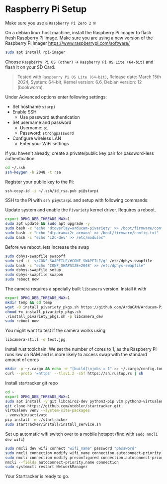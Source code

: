 # Raspberry Pi Setup

Make sure you use a `Raspberry Pi Zero 2 W`

On a debian linux host machine, install the Raspberry Pi Imager to flash fresh Raspberry Pi image.
Make sure you are using a new version of the Raspberry Pi Imager https://www.raspberrypi.com/software/
``` bash
sudo apt install rpi-imager
```

Choose `Raspberry Pi OS (other)` -> `Raspberry Pi OS Lite (64-bit)` and flash it on your SD Card.

> Tested with `Raspberry Pi OS Lite (64-bit)`, Release date: March 15th 2024, System: 64-bit, Kernel version: 6.6, Debian version: 12 (bookworm)

Under Advanced options enter following settings:
- Set hostname `starpi`
- Enable SSH
  - Use password authentication
- Set username and password
  - Username: `pi`
  - Password: `strongpassword`
- Configure wireless LAN
  - Enter your WiFi settings


If you haven't already, create a private/public key pair for password-less authentication:
``` bash
cd ~/.ssh
ssh-keygen -b 2048 -t rsa
```
Register your public key to the Pi:
``` bash
ssh-copy-id -i ~/.ssh/id_rsa.pub pi@starpi
```

SSH to the Pi with `ssh pi@starpi` and setup with following commands:

Update system and enable the `Pivariety` kernel driver. Requires a reboot.
```bash
export DPKG_DEB_THREADS_MAX=1
sudo apt update && sudo apt upgrade -y
sudo bash -c "echo 'dtoverlay=arducam-pivariety' >> /boot/firmware/config.txt"
sudo bash -c "echo 'dtparam=i2c_arm=on' >> /boot/firmware/config.txt"
sudo bash -c "echo 'i2c-dev' >> /etc/modules"
```

Before we reboot, lets increase the swap
``` bash
sudo dphys-swapfile swapoff
sudo sed -i 's/CONF_SWAPFILE/#CONF_SWAPFILE/g' /etc/dphys-swapfile
sudo bash -c "echo 'CONF_SWAPSIZE=2048' >> /etc/dphys-swapfile"
sudo dphys-swapfile setup
sudo dphys-swapfile swapon
sudo reboot now
```

The camera requires a specially built `libcamera` version. Install it with
``` bash
export DPKG_DEB_THREADS_MAX=1
mkdir temp && cd temp
wget -O install_pivariety_pkgs.sh https://github.com/ArduCAM/Arducam-Pivariety-V4L2-Driver/releases/download/install_script/install_pivariety_pkgs.sh
chmod +x install_pivariety_pkgs.sh
./install_pivariety_pkgs.sh -p libcamera_dev
sudo reboot now
```

You might want to test if the camera works using
```bash
libcamera-still -o test.jpg
```

Install rust toolchain. We set the number of cores to 1, as the Raspberry Pi runs low on RAM
and is more likely to access swap with the standard amount of cores 
```bash
mkdir -p ~/.cargo && echo -e "[build]\njobs = 1" >> ~/.cargo/config.toml
curl --proto '=https' --tlsv1.2 -sSf https://sh.rustup.rs | sh
```

Install startracker git repo
``` bash
cd ~
export DPKG_DEB_THREADS_MAX=1
sudo apt install -y git libcairo2-dev python3-pip vim python3-virtualenv
git clone https://github.com/ntobler/startracker.git
virtualenv venv --system-site-packages
. venv/bin/activate
pip install -e ./startracker
sudo startracker/install/install_service.sh
```

Set up automatic wifi switch over to a mobile hotspot (find with `sudo nmcli dev wifi`)
```bash
sudo nmcli dev wifi connect "wifi_name" password "password"
sudo nmcli connection modify wifi_name connection.autoconnect-priority 10
sudo nmcli connection modify preconfigured connection.autoconnect-priority 5
nmcli --fields autoconnect-priority,name connection
sudo systemctl restart NetworkManager
```

Your Startracker is ready to go.
